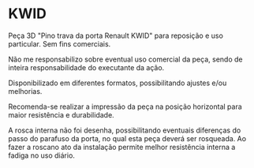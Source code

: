 # KWID
Peça 3D "Pino trava da porta Renault KWID" para reposição e uso particular. Sem fins comerciais.

Não me responsabilizo sobre eventual uso comercial da peça, sendo de inteira responsabilidade do executante da ação.

Disponibilizado em diferentes formatos, possibilitando ajustes e/ou melhorias.

Recomenda-se realizar a impressão da peça na posição horizontal para maior resistência e durabilidade.

A rosca interna não foi desenha, possibilitando eventuais diferenças do passo do parafuso da porta, no qual esta peça deverá ser rosqueada. 
Ao fazer a roscano ato da instalação permite melhor resistência interna a fadiga no uso diário.
